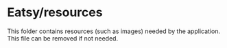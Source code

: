 # Eatsy/resources

This folder contains resources (such as images) needed by the application. This file can
be removed if not needed.
